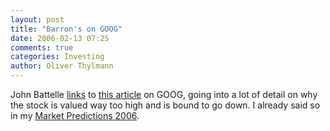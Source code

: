```yaml
---
layout: post
title: "Barron's on GOOG"
date: 2006-02-13 07:25
comments: true
categories: Investing
author: Oliver Thylmann
---
```




John Battelle [links](http://battellemedia.com/archives/002338.php) to [this article](http://online.barrons.com/article_email/SB113961805110771361-lMyQjAxMDE2MzE5MTYxMTE4Wj.html) on GOOG, going into a lot of detail on why the stock is valued way too high and is bound to go down. I already said so in my [Market Predictions 2006](http://blog.thylmann.net/2005/12/market_predicti.html).







